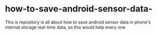 # how-to-save-android-sensor-data-
This is repository is all about how to save  android sensor data in phone's internal storage real-time data, so this would help every one
